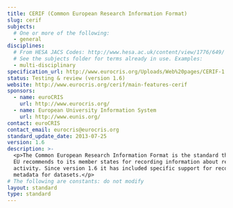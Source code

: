```yaml
---
title: CERIF (Common European Research Information Format)
slug: cerif
subjects:
  # One or more of the following:
  - general
disciplines:
  # From HESA JACS Codes: http://www.hesa.ac.uk/content/view/1776/649/
  # See the subjects folder for terms already in use. Examples:
  - multi-disciplinary
specification_url: http://www.eurocris.org/Uploads/Web%20pages/CERIF-1.6/documentation/MInfo.html
status: Testing & review (version 1.6)
website: http://www.eurocris.org/cerif/main-features-cerif
sponsors:
  - name: euroCRIS
    url: http://www.eurocris.org/
  - name: European University Information System
    url: http://www.eunis.org/
contact: euroCRIS
contact_email: eurocris@eurocris.org
standard_update_date: 2013-07-25
version: 1.6
description: >-
  <p>The Common European Research Information Format is the standard that the
  EU recommends to its member states for recording information about research
  activity. Since version 1.6 it has included specific support for recording
  metadata for datasets.</p>
# The following are constants: do not modify
layout: standard
type: standard
---
```

